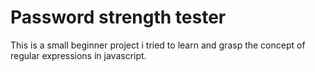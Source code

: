 # Password strength tester

This is a small beginner project i tried to learn and grasp the concept of regular expressions in javascript.